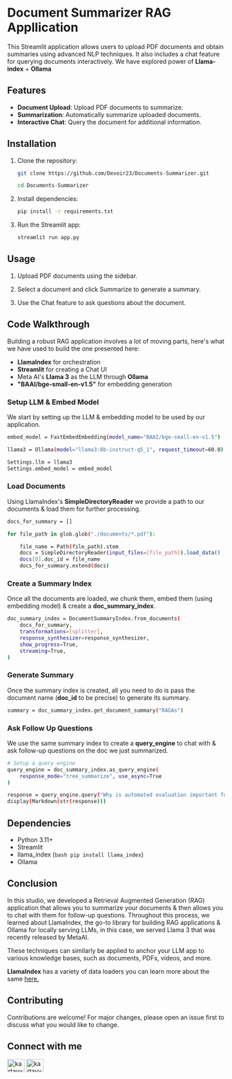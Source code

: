 # Document Summarizer RAG Appllication

This Streamlit application allows users to upload PDF documents and obtain summaries using advanced NLP techniques. It also includes a chat feature for querying documents interactively.
We have explored power of **Llama-index** + **Ollama**

## Features

- **Document Upload**: Upload PDF documents to summarize.
- **Summarization**: Automatically summarize uploaded documents.
- **Interactive Chat**: Query the document for additional information.

## Installation

1. Clone the repository:
   ```bash
   git clone https://github.com/Devoir23/Documents-Summarizer.git
   ```
   ```bash
   cd Documents-Summarizer
   ```
2. Install dependencies:
   
   ```bash
   pip install -r requirements.txt
   ```
4. Run the Streamlit app:
   ```bash
   streamlit run app.py
   ```
## Usage
1. Upload PDF documents using the sidebar.

2. Select a document and click Summarize to generate a summary.

3. Use the Chat feature to ask questions about the document.

## Code Walkthrough
Building a robust RAG application involves a lot of moving parts, here's what we have used to build the one presented here:
- **LlamaIndex** for orchestration
- **Streamlit** for creating a Chat UI
- Meta AI's **Llama 3** as the LLM through **Ollama**
- **"BAAI/bge-small-en-v1.5"** for embedding generation

### Setup LLM & Embed Model
We start by setting up the LLM & embedding model to be used by our application.
```bash
embed_model = FastEmbedEmbedding(model_name="BAAI/bge-small-en-v1.5")

llama3 = Ollama(model="llama3:8b-instruct-q5_1", request_timeout=60.0)

Settings.llm = llama3
Settings.embed_model = embed_model
```
### Load Documents
Using LlamaIndex's **SimpleDirectoryReader** we provide a path to our documents & load them for further processing.
```bash
docs_for_summary = []

for file_path in glob.glob("./documents/*.pdf"):

    file_name = Path(file_path).stem
    docs = SimpleDirectoryReader(input_files=[file_path]).load_data()
    docs[0].doc_id = file_name
    docs_for_summary.extend(docs)
```
### Create a Summary Index
Once all the documents are loaded, we chunk them, embed them (using embedding model) & create a **doc_summary_index**.
```bash
doc_summary_index = DocumentSummaryIndex.from_documents(
    docs_for_summary,
    transformations=[splitter],
    response_synthesizer=response_synthesizer,
    show_progress=True,
    streaming=True,
)
```
### Generate Summary
Once the summary index is created, all you need to do is pass the document name (**doc_id** to be precise) to generate its summary.
```bash
summary = doc_summary_index.get_document_summary("RAGAs")
```

### Ask Follow Up Questions
We use the same summary index to create a **query_engine** to chat with & ask follow-up questions on the doc we just summarized.
```bash
# Setup a query engine
query_engine = doc_summary_index.as_query_engine(
    response_mode="tree_summarize", use_async=True
)

response = query_engine.query("Why is automated evaluation important for RAG systems?")
display(Markdown(str(response)))
```
## Dependencies
- Python 3.11+
- Streamlit
- llama_index (```bash pip install llama_index```)
- Ollama
## Conclusion
In this studio, we developed a Retrieval Augmented Generation (RAG) application that allows you to summarize your documents & then allows you to chat with them for follow-up questions. Throughout this process, we learned about LlamaIndex, the go-to library for building RAG applications & Ollama for locally serving LLMs, in this case, we served Llama 3 that was recently released by MetaAI.

These techniques can similarly be applied to anchor your LLM app to various knowledge bases, such as documents, PDFs, videos, and more.

**LlamaIndex** has a variety of data loaders you can learn more about the same [here.](https://docs.llamaindex.ai/en/stable/understanding/loading/loading/)


## Contributing
Contributions are welcome! For major changes, please open an issue first to discuss what you would like to change.

## Connect with me
<p align="left">
<a href="https://twitter.com/kartavyarb" target="blank"><img align="center" src="https://raw.githubusercontent.com/rahuldkjain/github-profile-readme-generator/master/src/images/icons/Social/twitter.svg" alt="kartavyarb" height="30" width="40" /></a>
<a href="https://instagram.com/kartavya.here" target="blank"><img align="center" src="https://raw.githubusercontent.com/rahuldkjain/github-profile-readme-generator/master/src/images/icons/Social/instagram.svg" alt="kartavya.here" height="30" width="40" /></a>
</p>
